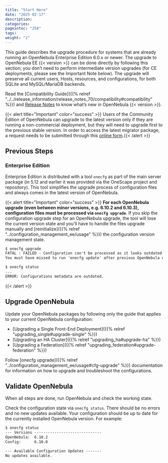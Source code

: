 ```yaml
---
title: "Start Here"
date: "2025-02-17"
description:
categories:
pageintoc: "258"
tags:
weight: "2"
---
```


<a id="start-here"></a>

<!--# Start Here -->

This guide describes the upgrade procedure for systems that are already running an OpenNebula Enterprise Edition 6.0.x or newer. The upgrade to OpenNebula EE {{< version >}} can be done directly by following this section; you don’t need to perform intermediate version upgrades (for CE deployments, please see the Important Note below). The upgrade will preserve all current users, Hosts, resources, and configurations, for both SQLite and MySQL/MariaDB backends.

Read the [Compatibility Guide]({{% relref "../../release_information/release_notes_70/compatibility#compatibility" %}}) and [Release Notes](http://opennebula.org/software/release/) to know what’s new in OpenNebula {{< version >}}.

{{< alert title="Important" color="success" >}}
Users of the Community Edition of OpenNebula can upgrade to the latest version only if they are running a non-commercial deployment, but they will need to upgrade first to the previous stable version. In order to access the latest migrator package, a request needs to be submitted through this [online form](https://opennebula.io/get-migration).{{< /alert >}} 

## Previous Steps

### Enterprise Edition

Enterprise Edition is distributed with a tool `onecfg` as part of the main server package (in 5.12 and earlier it was provided via the OneScape project and repository). This tool simplifies the upgrade process of configuration files and always comes in the latest version of OpenNebula.

{{< alert title="Important" color="success" >}}
**For each OpenNebula upgrade (even between minor versions, e.g. 6.10.2 and 6.10.3), configuration files must be processed via `onecfg upgrade`**. If you skip the configuration upgrade step for an OpenNebula upgrade, the tool will lose the current version state and you'll have to handle the files upgrade manually and [reinitialize]({{% relref "../configuration_management_ee/usage" %}}) the configuration version management state.

```default
$ onecfg upgrade
FATAL : FAILED - Configuration can't be processed as it looks outdated!
You must have missed to run 'onecfg update' after previous OpenNebula upgrade.

$ onecfg status
...
ERROR: Configurations metadata are outdated.
```
{{< /alert >}}  

<a id="upgrade-guides"></a>

## Upgrade OpenNebula

Update your OpenNebula packages by following only the guide that applies to your current OpenNebula configuration:

- [Upgrading a Single Front-End Deployment]({{% relref "upgrading_single#upgrade-single" %}})
- [Upgrading an HA Cluster]({{% relref "upgrading_ha#upgrade-ha" %}})
- [Upgrading a Federation]({{% relref "upgrading_federation#upgrade-federation" %}})

Follow [onecfg upgrade]({{% relref "../configuration_management_ee/usage#cfg-upgrade" %}}) documentation for information on how to upgrade and troubleshoot the configurations.

<a id="validate-upgrade"></a>

## Validate OpenNebula

When all steps are done, run OpenNebula and check the working state.

Check the configuration state via `onecfg status`. There should be no errors and no new updates available. Your configuration should be up to date for the currently installed OpenNebula version. For example:

```default
$ onecfg status
--- Versions ------------------------------
OpenNebula:  6.10.2
Config:      6.10.0

--- Available Configuration Updates -------
No updates available.
```

